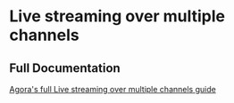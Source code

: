#  Live streaming over multiple channels

## Full Documentation

[Agora's full Live streaming over multiple channels guide](https://docs.agora.io/en/interactive-live-streaming/develop/live-streaming-over-multiple-channels?platform=ios)
